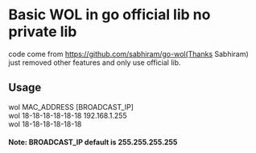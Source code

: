 # Basic WOL in go official lib no private lib
code come from https://github.com/sabhiram/go-wol(Thanks Sabhiram)  
just removed other features and only use official lib.

## Usage
 wol MAC_ADDRESS [BROADCAST_IP]  
 wol 18-18-18-18-18-18 192.168.1.255  
 wol 18-18-18-18-18-18  

#### Note: BROADCAST_IP default is 255.255.255.255